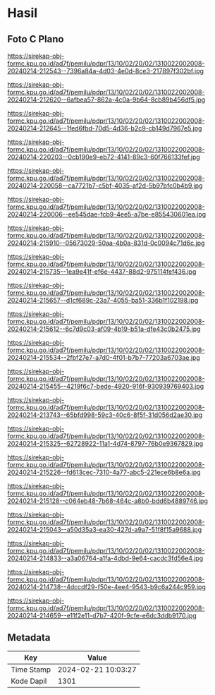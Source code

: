 # Hasil

## Foto C Plano

https://sirekap-obj-formc.kpu.go.id/ad7f/pemilu/pdpr/13/10/02/20/02/1310022002008-20240214-212543--7396a84a-4d03-4e0d-8ce3-217897f302bf.jpg

https://sirekap-obj-formc.kpu.go.id/ad7f/pemilu/pdpr/13/10/02/20/02/1310022002008-20240214-212620--6afbea57-862a-4c0a-9b64-8cb89b456df5.jpg

https://sirekap-obj-formc.kpu.go.id/ad7f/pemilu/pdpr/13/10/02/20/02/1310022002008-20240214-212645--1fed6fbd-70d5-4d36-b2c9-cb149d7967e5.jpg

https://sirekap-obj-formc.kpu.go.id/ad7f/pemilu/pdpr/13/10/02/20/02/1310022002008-20240214-220203--0cb190e9-eb72-4141-89c3-60f766133fef.jpg

https://sirekap-obj-formc.kpu.go.id/ad7f/pemilu/pdpr/13/10/02/20/02/1310022002008-20240214-220058--ca7721b7-c5bf-4035-af2d-5b97bfc0b4b9.jpg

https://sirekap-obj-formc.kpu.go.id/ad7f/pemilu/pdpr/13/10/02/20/02/1310022002008-20240214-220006--ee545dae-fcb9-4ee5-a7be-e855430601ea.jpg

https://sirekap-obj-formc.kpu.go.id/ad7f/pemilu/pdpr/13/10/02/20/02/1310022002008-20240214-215910--05673029-50aa-4b0a-831d-0c0094c71d6c.jpg

https://sirekap-obj-formc.kpu.go.id/ad7f/pemilu/pdpr/13/10/02/20/02/1310022002008-20240214-215735--1ea9e41f-ef6e-4437-88d2-975114fef436.jpg

https://sirekap-obj-formc.kpu.go.id/ad7f/pemilu/pdpr/13/10/02/20/02/1310022002008-20240214-215657--d1cf689c-23a7-4055-ba51-336b1f102198.jpg

https://sirekap-obj-formc.kpu.go.id/ad7f/pemilu/pdpr/13/10/02/20/02/1310022002008-20240214-215612--6c7d9c03-af09-4b19-b51a-dfe43c0b2475.jpg

https://sirekap-obj-formc.kpu.go.id/ad7f/pemilu/pdpr/13/10/02/20/02/1310022002008-20240214-215534--2fbf27e7-a7d0-4f01-b7b7-77203a6703ae.jpg

https://sirekap-obj-formc.kpu.go.id/ad7f/pemilu/pdpr/13/10/02/20/02/1310022002008-20240214-215455--4219f6c7-bede-4920-916f-930939769403.jpg

https://sirekap-obj-formc.kpu.go.id/ad7f/pemilu/pdpr/13/10/02/20/02/1310022002008-20240214-213743--65bfd998-59c3-40c6-8f5f-31d056d2ae30.jpg

https://sirekap-obj-formc.kpu.go.id/ad7f/pemilu/pdpr/13/10/02/20/02/1310022002008-20240214-215325--62728922-11a1-4d74-8797-76b0e9367829.jpg

https://sirekap-obj-formc.kpu.go.id/ad7f/pemilu/pdpr/13/10/02/20/02/1310022002008-20240214-215226--fd613cec-7310-4a77-abc5-221ece6b8e6a.jpg

https://sirekap-obj-formc.kpu.go.id/ad7f/pemilu/pdpr/13/10/02/20/02/1310022002008-20240214-215128--c064eb48-7b68-464c-a8b0-bdd6b4889746.jpg

https://sirekap-obj-formc.kpu.go.id/ad7f/pemilu/pdpr/13/10/02/20/02/1310022002008-20240214-215043--a50d35a3-ea30-427d-a9a7-51f8f15a9688.jpg

https://sirekap-obj-formc.kpu.go.id/ad7f/pemilu/pdpr/13/10/02/20/02/1310022002008-20240214-214833--a3a06764-a1fa-4dbd-9e64-cacdc3fd56e4.jpg

https://sirekap-obj-formc.kpu.go.id/ad7f/pemilu/pdpr/13/10/02/20/02/1310022002008-20240214-214738--4dccdf29-f50e-4ee4-9543-b9c6a244c959.jpg

https://sirekap-obj-formc.kpu.go.id/ad7f/pemilu/pdpr/13/10/02/20/02/1310022002008-20240214-214659--e11f2e11-d7b7-420f-9cfe-e6dc3ddb9170.jpg


## Metadata

| Key        | Value               |
| ---------- | ------------------- |
| Time Stamp | 2024-02-21 10:03:27 |
| Kode Dapil | 1301                |



